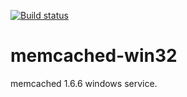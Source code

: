 [![Build status](https://ci.appveyor.com/api/projects/status/6fq5on94pp3i87kj?svg=true&passingText=MSVC%20Passing&failingText=MSVC%20Failing&pendingText=MSVC%20Pending)](https://ci.appveyor.com/project/adamyg/memcached-win32-msvc/)

# memcached-win32

memcached 1.6.6 windows service.
